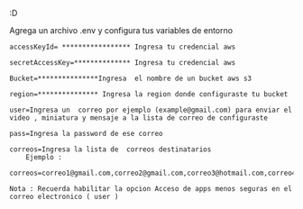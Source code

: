 :D

Agrega un archivo .env y configura tus variables de entorno

    
    accessKeyId= ***************** Ingresa tu credencial aws
    
    secretAccessKey=************** Ingresa tu credencial aws
    
    Bucket=***************Ingresa  el nombre de un bucket aws s3 

    region=*************** Ingresa la region donde configuraste tu bucket

    user=Ingresa un  correo por ejemplo (example@gmail.com) para enviar el video , miniatura y mensaje a la lista de correo de configuraste
    
    pass=Ingresa la password de ese correo

    correos=Ingresa la lista de  correos destinatarios
        Ejemplo : 
                 correos=correo1@gmail.com,correo2@gmail.com,correo3@hotmail.com,correo4@gmail.com

    Nota : Recuerda habilitar la opcion Acceso de apps menos seguras en el correo electronico ( user )  
